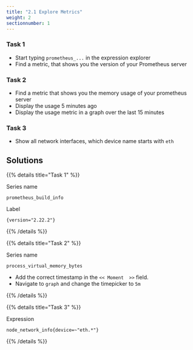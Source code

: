 ```yaml
---
title: "2.1 Explore Metrics"
weight: 2
sectionnumber: 1
---
```


### Task 1

* Start typing `prometheus_...` in the expression explorer
* Find a metric, that shows you the version of your Prometheus server

### Task 2

* Find a metric that shows you the memory usage of your prometheus server
* Display the usage 5 minutes ago
* Display the usage metric in a graph over the last 15 minutes

### Task 3

* Show all network interfaces, which device name starts with `eth`

## Solutions

{{% details title="Task 1" %}}

Series name
```
prometheus_build_info
```

Label
```
{version="2.22.2"}
```

{{% /details %}}

{{% details title="Task 2" %}}

Series name
```
process_virtual_memory_bytes
```

* Add the correct timestamp in the `<< Moment  >>` field.
* Navigate to `graph` and change the timepicker to `5m`

{{% /details %}}

{{% details title="Task 3" %}}

Expression
```
node_network_info{device=~"eth.*"}
```

{{% /details %}}
